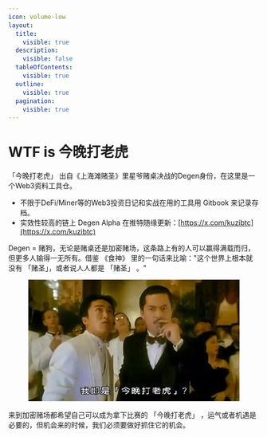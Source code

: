 ```yaml
---
icon: volume-low
layout:
  title:
    visible: true
  description:
    visible: false
  tableOfContents:
    visible: true
  outline:
    visible: true
  pagination:
    visible: true
---
```


# WTF is 今晚打老虎

「今晚打老虎」 出自《上海滩赌圣》里星爷赌桌决战的Degen身份，在这里是一个Web3资料工具仓。

* 不限于DeFi/Miner等的Web3投资日记和实战在用的工具用 Gitbook 来记录存档。
* 实效性较高的链上 Degen Alpha 在推特随缘更新：[https://x.com/kuzibtc](https://x.com/kuzibtc)

Degen = 赌狗，无论是赌桌还是加密赌场，这条路上有的人可以赢得满载而归，但更多人输得一无所有。借鉴 《食神》 里的一句话来比喻："这个世界上根本就没有 「赌圣」，或者说人人都是 「赌圣」  。"

<figure><img src=".gitbook/assets/image.png" alt=""><figcaption></figcaption></figure>

来到加密赌场都希望自己可以成为拿下比赛的 「今晚打老虎」 ，运气或者机遇是必要的，但机会来的时候，我们必须要做好抓住它的机会。





